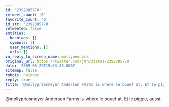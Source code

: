 ```yaml
---
id: '2392385770'
retweet_count: '0'
favorite_count: '0'
id_str: '2392385770'
retweeted: false
entities:
  hashtags: []
  symbols: []
  user_mentions: []
  urls: []
in_reply_to_screen_name: mollypeonies
original_url: https://twitter.com/jth/status/2392385770
date: '2009-06-29T19:53:38.000Z'
sitemap: false
robots: noindex
reply: true
title: '@mollypriesmeyer Anderson Farms is where le bouef at. Et le piggie, aussi.'
---
```


@mollypriesmeyer Anderson Farms is where le bouef at. Et le piggie, aussi.